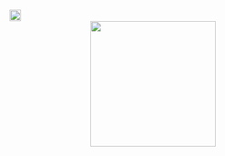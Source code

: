 ###
<a align="center" href="https://salmaj.me/">
<img src="https://github.com/ssszlma/ssszlma/assets/87875257/80a0f1ce-5d11-4fe8-891b-5dad1a7c954f" align="center" height="20" width="20" />
</a>  

<br/> 

<div align="center">
  <img height="220" src="https://github.com/sa1l1/sa1l1/assets/87875257/f632b8b3-d6be-40dd-be47-a67dd5136ba2"  />
</div>

###
